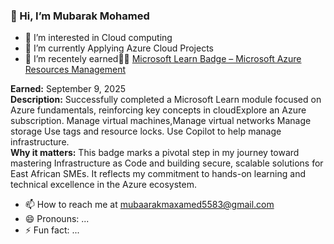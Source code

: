  ### 👋 Hi, I’m Mubarak Mohamed
- 👀 I’m interested in Cloud computing 
- 🌱 I’m currently Applying Azure Cloud Projects   
- 💞️ I’m recentely earned🏅🏅 [Microsoft Learn Badge – Microsoft Azure Resources Management](https://learn.microsoft.com/training/achievements/your-badge-id)

**Earned:** September 9, 2025  
**Description:** Successfully completed a Microsoft Learn module focused on Azure fundamentals, reinforcing key concepts in cloudExplore an Azure subscription. Manage virtual machines,Manage virtual networks Manage storage Use tags and resource locks. Use Copilot to help manage infrastructure.  
**Why it matters:** This badge marks a pivotal step in my journey toward mastering Infrastructure as Code and building secure, scalable solutions for East African SMEs. It reflects my commitment to hands-on learning and technical excellence in the Azure ecosystem.
- 📫 How to reach me at mubaarakmaxamed5583@gmail.com
- 😄 Pronouns: ...
- ⚡ Fun fact: ...

<!---
Mubaarak1-git/Mubaarak1-git is a ✨ special ✨ repository because its `README.md` (this file) appears on your GitHub profile.
You can click the Preview link to take a look at your changes.
--->
